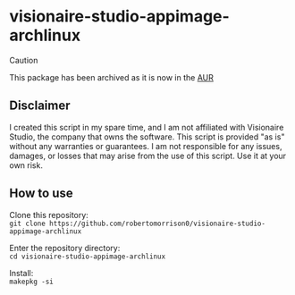 # visionaire-studio-appimage-archlinux

> [!CAUTION] 
> This package has been archived as it is now in the [AUR](https://aur.archlinux.org/packages/visionaire-studio-appimage)

## Disclaimer

I created this script in my spare time, and I am not affiliated with Visionaire Studio, the company that owns the software. 
This script is provided "as is" without any warranties or guarantees. I am not responsible for any issues, damages, or losses that may arise from the use of this script. Use it at your own risk.

## How to use
Clone this repository:\
`git clone https://github.com/robertomorrison0/visionaire-studio-appimage-archlinux`

Enter the repository directory:\
`cd visionaire-studio-appimage-archlinux`

Install:\
`makepkg -si`

